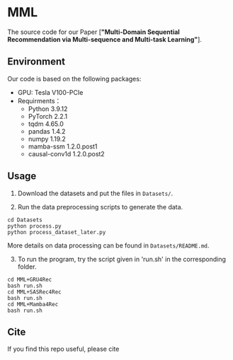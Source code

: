 # MML

The source code for our Paper [**"Multi-Domain Sequential Recommendation via Multi-sequence  and Multi-task Learning"**].


## Environment

Our code is based on the following packages:
- GPU: Tesla V100-PCIe
- Requirments： 
   - Python 3.9.12
   - PyTorch 2.2.1
   - tqdm 4.65.0
   - pandas 1.4.2
   - numpy 1.19.2
   - mamba-ssm 1.2.0.post1
   - causal-conv1d 1.2.0.post2


## Usage

1. Download the datasets and put the files in `Datasets/`.

2. Run the data preprocessing scripts to generate the data. 
``` 
cd Datasets
python process.py 
python process_dataset_later.py
```
More details on data processing can be found in `Datasets/README.md`.

3. To run the program, try the script given in 'run.sh' in the corresponding folder.
``` 
cd MML+GRU4Rec
bash run.sh 
cd MML+SASRec4Rec
bash run.sh 
cd MML+Mamba4Rec
bash run.sh 
```

## Cite

If you find this repo useful, please cite

